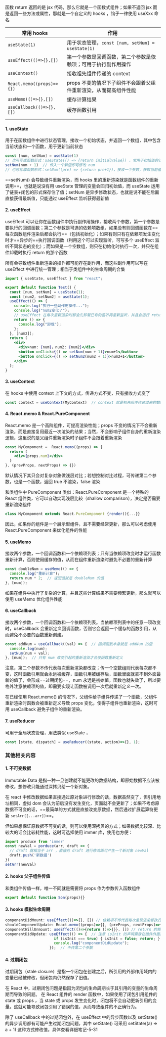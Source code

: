 函数 return 返回的是 jsx 代码，那么它就是一个函数式组件；如果不返回 jsx 而是返回一些方法或属性，那就是一个自定义的 hooks ，钩子一律使用 useXxx 命名



| 常用 hooks                | 作用                                                         |
| ------------------------- | ------------------------------------------------------------ |
| `useState(1)`             | 用于状态管理，`const [num, setNum] = useState(1)`            |
| `useEffect(()=>{},[])`    | 第一个参数是回调函数，第二个参数是依赖项；可用于执行副作用操作 |
| `useContext()`            | 接收祖先组件传递的 context                                   |
| `React.memo((props)=>{})` | props 不变的情况下子组件不会跟着父组件重新渲染，从而提高组件性能 |
| `useMemo(()=>{},[])`      | 缓存计算结果                                                 |
| `useCallback(()=>{},[])`  | 缓存函数引用                                                 |
|                           |                                                              |
|                           |                                                              |



#### 1. useState

用于在函数组件中进行状态管理，接收一个初始状态，并返回一个数组，其中包含当前状态和一个函数，用于更新当前状态

```jsx
const [num, setNum] = useState(1)
// 也可写成函数形式：useState(() => {return initialValue}) ，常用于初始值的计算比较复杂的情况
setNum(num + 1)  // 传入一个新值即可修改 num 
// 也可写成函数形式：setNum((pre) => {return pre+1})，接收一个参数，获取当前值；可处理复杂逻辑，切可用于解决过期闭包的问题
```

==setNum() 会导致组件重新渲染，而 hooks 里的重新渲染就是函数组件的重新调用==，也就是说没有用 useState 管理的变量会回归初始值，而 useState 运用了链表+闭包的形式保存住了值；setNum 是异步修改状态，也就是说不能在后面直接获得最新值，只能通过 useEffect 监听获得最新值



#### 2. useEffect

useEffect 可以让你在函数组件中执行副作用操作，接收两个参数，第一个参数是要执行的回调函数；第二个参数是可选的依赖项数组，如果没有则回调函数在==每次函数组件渲染后都会执行==（包括初始化）；如果有则只有在依赖项发生变化时才==异步的==执行回调函数（利用这个可以实现监听，可写多个 useEffect 监听不同状态的变化）；而如果是一个空数组，则只在初始化时执行一次，并只在组件卸载时执行 return 的那个函数

所有会导致组件重新渲染的操作都可能存在副作用，而这些副作用可以写在 useEffect 中进行统一管理；相当于类组件中的生命周期的合集

```jsx
import { useState, useEffect } from "react";

export default function Test() {
  const [num, setNum] = useState(1);
  const [num2, setNum2] = useState(1);
  useEffect(() => {
    console.log("执行一些副作用操作...");
    console.log("num2变化了");
    // useEffect 在每次重新渲染时都会先卸载已有的监听再重新监听，并且会运行 return 返回的函数
    return () => {
      console.log("卸载");
    };
  }, [num2]);
  return (
    <div>
      <div>num: {num}，num2: {num2}</div>
      <button onClick={() => setNum(num + 1)}>num+1</button>
      <button onClick={() => setNum2(num2 + 1)}>num2+1</button>
    </div>
  );
}
```



#### 3. useContext

在 hooks 中使用 context 上下文的方式，传递方式不变，只有接收方式变了

```jsx
const context = useContext(MyContext)  // context 就是祖先组件传递过来的数据
```



#### 4. React.memo & React.PureComponent

React.memo 是一个高阶组件，可提高渲染性能；props 不变的情况下不会重新渲染，而是直接复用最近一次渲染的结果；当然，不会影响子组件自身的重新渲染逻辑，这里说的是父组件重新渲染时子组件不会跟着重新渲染

```jsx
const MyComponent =  React.memo((props) => {
  return (
    <div>{props.num}</div>
  )
}, (prevProps, nextProps) => {})
```

默认情况下其只会对复杂对象做浅层对比；若想控制对比过程，可传递第二个参数，也是一个函数，返回 true 不渲染，false 渲染

和类组件中 PureComponent 类似：React.PureComponent 是一个特殊的 React 组件类，它可以自动实现浅层比较（shallow comparison），决定是否需要重新渲染组件

```jsx
class MyComponent extends React.PureComponent {render(){...}}
```

因此，如果你的组件是一个展示型组件，且不需要经常更新，那么可以考虑使用 React.PureComponent 来优化组件的性能



#### 5. useMemo

接收两个参数，一个回调函数和一个依赖项列表；只有当依赖项改变时才运行函数重新计算，否则使用缓存的值，从而在组件重新渲染时避免不必要的重新计算

```jsx
const doubleNum = useMemo(() => {
  console.log("重新计算");
  return num * 2;  // 返回值就是 doubleNum 的值
}, [num]);
```

如果在组件中执行了复杂的计算，并且这些计算结果不需要频繁更新，那么就可以使用 useMemo 优化组件性能



#### 6. useCallback

接收两个参数，一个回调函数和一个依赖项列表。当依赖项列表中的任意一项改变时，useCallback 会重新定义回调函数，否则它会返回一个缓存的函数引用，从而避免不必要的函数重新创建。

```jsx
const addNum = useCallback((val) => {  // 回调函数本身就是 addNum 的值
  console.log(num);
  setNum(num + val);
}, [num]);  // 只有 num 改变引起的重新渲染才会使函数重新定义
```

注意，第二个参数不传代表每次重新渲染都改变；传一个空数组则代表每次都不变，这时函数引用就会永远被缓存，函数引用被缓存后，函数里面就拿不到外面最新的值了，会形成==过期闭包==，num 永远是初始值，函数也就失效了，所以要格外注意依赖项的值，即需要实现让函数被调用一次后就重新定义一次。

在已经使用 React.memo() 的情况下，父组件给子组件传递了一个函数，父组件重新渲染时函数会被重新定义导致 props 变化，使得子组件也重新渲染，这时可用 useCallback 避免子组件的重新渲染。



#### 7. useReducer

可用于全局状态管理，用法类似 useState ，

```jsx
const [state, dispatch] = useReducer((state, action)=>{}, 1);
```























### 其他相关内容



#### 1. 不可变数据

Immutable Data 是指一种一旦创建就不能更改的数据结构，即原始数据不应该被修改，想修改只能通过深拷贝给一个新对象。

在 react 中修改数据如果直接通过原对象进行修改的话，数据虽然变了，但引用地址相同，虚拟 dom 会认为前后没有发生变化，页面就不会更新了；如果不考虑原数据不可变的话，==最简单的方式就是直接改变原数据，然后通过扩展运算符更新 `setArr([...arr])`==。

但如果想保证原数据不可变的话，则可以使用深拷贝的方式；如果数据比较深、比较大的话会比较耗性能，这时可选择使用 immer 库，使用也方便：

```jsx
import produce from 'immer'
const newVal = porduce(arr, draft => {
  // draft 就相当于 arr ，直接对 draft 进行修改即可产生一个新对象 newVal
  draft.push('新数据')
})
setArr(newVal)
```



#### 2. hooks 父子组件传值

和类组件传值一样，唯一不同就是需要将 props 作为参数传入函数组件

```jsx
export default function Son(props){}
```



#### 3. hooks 模拟生命周期

```jsx
componentDidMount: useEffect(()=>{}, []) // 依赖项不传代表每次重现渲染都执行；传一个空数组代表每次重新渲染都不执行，只执行初始化渲染这一次
shouldComponentUpdate: React.memo((props)=>{}, (preProps, nextProps)=>{}) // 返回 true 不渲染，返回 false 渲染；不过只能模拟一部分功能，即只能根据 props 决定是否渲染 
componentWillUnmount: useEffect(()=>{return ()=>{}}, []) // return 的那个函数就会在组件卸载之前运行，注意依赖项为空数组
componentDidUpdate: useEffect(() => {  // 注意 isInit 的声明需放在组件外面或使用 useRef()
                      if (isInit === true) { isInit = false; return; }
                      console.log("componentDidUpdate");
                    });  // 不传第二个参数
```



#### 4. 过期闭包

过期闭包（stale closure）是指一个闭包在创建之后，所引用的外部作用域内的变量已经被修改，但闭包内仍然保存了旧值。

在 React 中，过期闭包问题是指因为闭包的生命周期长于其引用的变量的生命周期而导致的问题。
在 React 组件的 render 函数中，如果使用了闭包引用组件的 state 或 props ，当 state 或 props 发生变化时，闭包将不会自动更新引用的变量。这就可能导致闭包引用了错误的值，从而导致组件的不正确行为。

除了 useCallback 中的过期闭包外，在 useEffect 中的异步函数以及 setState() 的异步调用都有可能产生过期闭包问题，其中 setState() 可采用 setState((a) => a + 1) 这种方式修改值，具体查看详细笔记-5-31





















